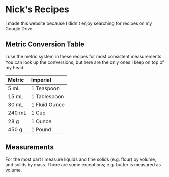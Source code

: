# Nick's Recipes

I made this website because I didn't enjoy searching for recipes on my Google Drive.

## Metric Conversion Table

I use the metric system in these recipes for most consistent measurements. You can look up the conversions, but here are the only ones I keep on top of my head:

| Metric | Imperial |
|:--|:--|
| 5 mL | 1 Teaspoon |
| 15 mL | 1 Tablespoon |
| 30 mL | 1 Fluid Ounce |
| 240 mL | 1 Cup |
| 28 g | 1 Ounce |
| 450 g | 1 Pound |


## Measurements

For the most part I measure liquids and fine solids (e.g. flour) by volume, and solids by mass. There are some exceptions; e.g. butter is measured as volume.
